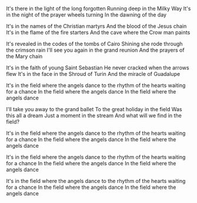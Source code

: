 It's there in the light of the long forgotten
Running deep in the Milky Way
It's in the night of the prayer wheels turning
In the dawning of the day

It's in the names of the Christian martyrs
And the blood of the Jesus chain
It's in the flame of the fire starters
And the cave where the Crow man paints

It's revealed in the codes of the tombs of Cairo
Shining she rode through the crimson rain
I'll see you again in the grand reunion
And the prayers of the Mary chain

It's in the faith of young Saint Sebastian
He never cracked when the arrows flew
It's in the face in the Shroud of Turin
And the miracle of Guadalupe

It's in the field where the angels dance
to the rhythm of the hearts waiting for a chance
In the field where the angels dance
In the field where the angels dance

I'll take you away to the grand ballet
To the great holiday in the field
Was this all a dream
Just a moment in the stream
And what will we find in the field?

It's in the field where the angels dance
to the rhythm of the hearts waiting for a chance
In the field where the angels dance
In the field where the angels dance

It's in the field where the angels dance
to the rhythm of the hearts waiting for a chance
In the field where the angels dance
In the field where the angels dance

It's in the field where the angels dance
to the rhythm of the hearts waiting for a chance
In the field where the angels dance
In the field where the angels dance
